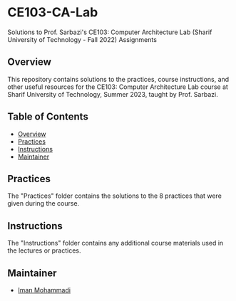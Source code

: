 # CE103-CA-Lab
Solutions to Prof. Sarbazi's CE103: Computer Architecture Lab (Sharif University of Technology - Fall 2022) Assignments

## Overview

This repository contains solutions to the practices, course instructions, and other useful resources for the CE103: Computer Architecture Lab course at Sharif University of Technology, Summer 2023, taught by Prof. Sarbazi.

## Table of Contents

- [Overview](#overview)
- [Practices](#practices)
- [Instructions](#instructions)
- [Maintainer](#Maintainer)

## Practices

The "Practices" folder contains the solutions to the 8 practices that were given during the course.

## Instructions

The "Instructions" folder contains any additional course materials used in the lectures or practices.

## Maintainer

- [Iman Mohammadi](https://github.com/Imanm02)
